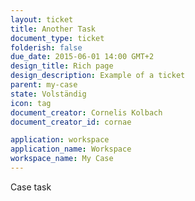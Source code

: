 ```yaml
---
layout: ticket
title: Another Task
document_type: ticket
folderish: false
due_date: 2015-06-01 14:00 GMT+2
design_title: Rich page
design_description: Example of a ticket
parent: my-case
state: Volständig
icon: tag
document_creator: Cornelis Kolbach
document_creator_id: cornae

application: workspace
application_name: Workspace
workspace_name: My Case
---
```


Case task
